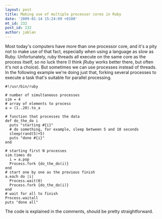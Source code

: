 ```yaml
---
layout: post
title: Making use of multiple processor cores in Ruby
date: '2009-01-14 15:24:09 +0100'
mt_id: 232
post_id: 232
author: jablan
---
```

Most today's computers have more than one processor core, and it's a pity not to make use of that fact, especially when using a language as slow as Ruby. Unfortunately, ruby threads all execute on the same core as the process itself, so no luck there (I think jRuby works better there, but often it's not a choice). But sometimes we can use processes instead of threads. In the following example we're doing just that, forking several processes to execute a task that's suitable for parallel processing.

    #!/usr/bin/ruby
    
    # number of simultaneous processes
    sim = 4
    # array of elements to process
    a = (1..20).to_a
    
    # function that processes the data
    def do_the_do i
      puts "starting #{i}"
      # do something, for example, sleep between 5 and 10 seconds
      sleep(rand(5)+5)
      puts "done #{i}"
    end
    
    # starting first N processes
    sim.times do
      i = a.pop
      Process.fork {do_the_do(i)}
    end
    # start one by one as the previous finish
    a.each do |i|
      Process.wait(0)
      Process.fork {do_the_do(i)}
    end
    # wait for all to finish
    Process.waitall
    puts "done all"

The code is explained in the comments, should be pretty straightforward.


